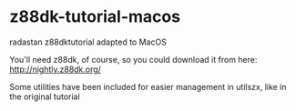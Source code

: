 # z88dk-tutorial-macos
radastan z88dktutorial adapted to MacOS


You'll need z88dk, of course, so you could download it from here:
http://nightly.z88dk.org/

Some utilities have been included for easier management in utilszx, like in the original tutorial
